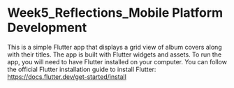 # Week5_Reflections_Mobile Platform Development
This is a simple Flutter app that displays a grid view of album covers along with their titles. 
The app is built with Flutter widgets and assets.
To run the app, you will need to have Flutter installed on your computer. 
You can follow the official Flutter installation guide to install Flutter: https://docs.flutter.dev/get-started/install
